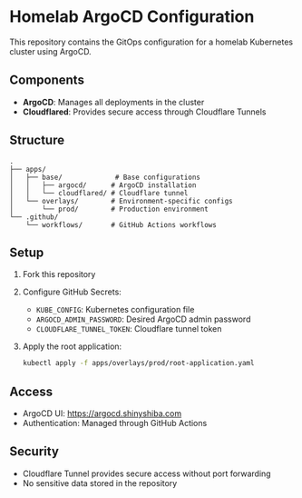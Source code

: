 # Homelab ArgoCD Configuration

This repository contains the GitOps configuration for a homelab Kubernetes cluster using ArgoCD.

## Components

- **ArgoCD**: Manages all deployments in the cluster
- **Cloudflared**: Provides secure access through Cloudflare Tunnels

## Structure

```
.
├── apps/
│   ├── base/             # Base configurations
│   │   ├── argocd/      # ArgoCD installation
│   │   └── cloudflared/ # Cloudflare tunnel
│   └── overlays/        # Environment-specific configs
│       └── prod/        # Production environment
└── .github/
    └── workflows/       # GitHub Actions workflows
```

## Setup

1. Fork this repository
2. Configure GitHub Secrets:
   - `KUBE_CONFIG`: Kubernetes configuration file
   - `ARGOCD_ADMIN_PASSWORD`: Desired ArgoCD admin password
   - `CLOUDFLARE_TUNNEL_TOKEN`: Cloudflare tunnel token

3. Apply the root application:
   ```bash
   kubectl apply -f apps/overlays/prod/root-application.yaml
   ```

## Access

- ArgoCD UI: https://argocd.shinyshiba.com
- Authentication: Managed through GitHub Actions

## Security
- Cloudflare Tunnel provides secure access without port forwarding
- No sensitive data stored in the repository